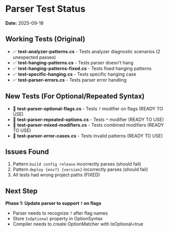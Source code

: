 # Parser Test Status
**Date:** 2025-09-18

## Working Tests (Original)
- ✅ **test-analyzer-patterns.cs** - Tests analyzer diagnostic scenarios (2 unexpected passes)
- ✅ **test-hanging-patterns.cs** - Tests parser doesn't hang
- ✅ **test-hanging-patterns-fixed.cs** - Tests fixed hanging patterns
- ✅ **test-specific-hanging.cs** - Tests specific hanging case
- ✅ **test-parser-errors.cs** - Tests parser error handling

## New Tests (For Optional/Repeated Syntax)
- 📝 **test-parser-optional-flags.cs** - Tests `?` modifier on flags (READY TO USE)
- 📝 **test-parser-repeated-options.cs** - Tests `*` modifier (READY TO USE)
- 📝 **test-parser-mixed-modifiers.cs** - Tests combined modifiers (READY TO USE)
- 📝 **test-parser-error-cases.cs** - Tests invalid patterns (READY TO USE)

## Issues Found
1. Pattern `build config release` incorrectly parses (should fail)
2. Pattern `deploy {env?} {version}` incorrectly parses (should fail)
3. All tests had wrong project paths (FIXED)

## Next Step
**Phase 1: Update parser to support `?` on flags**
- Parser needs to recognize `?` after flag names
- Store `IsOptional` property in OptionSyntax
- Compiler needs to create OptionMatcher with IsOptional=true